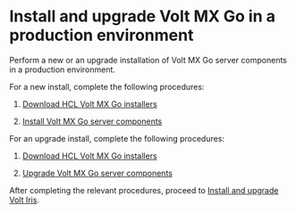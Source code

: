 # Install and upgrade Volt MX Go in a production environment

Perform a new or an upgrade installation of Volt MX Go server components in a production environment.

For a new install, complete the following procedures:

1. [Download HCL Volt MX Go installers](portaldownload.md)

2. [Install Volt MX Go server components](installfoundryindex.md)

For an upgrade install, complete the following procedures:

1. [Download HCL Volt MX Go installers](portaldownload.md)

2. [Upgrade Volt MX Go server components](versupgradeindx.md)

After completing the relevant procedures, proceed to [Install and upgrade Volt Iris](installirisindex.md).

